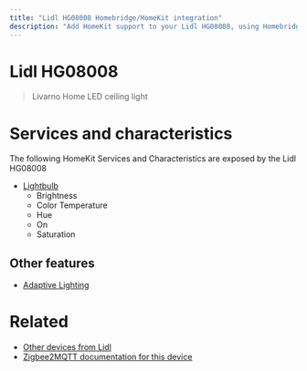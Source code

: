 ```yaml
---
title: "Lidl HG08008 Homebridge/HomeKit integration"
description: "Add HomeKit support to your Lidl HG08008, using Homebridge, Zigbee2MQTT and homebridge-z2m."
---
```

<!---
This file has been GENERATED using src/docgen/docgen.ts
DO NOT EDIT THIS FILE MANUALLY!
-->
# Lidl HG08008
> Livarno Home LED ceiling light


# Services and characteristics
The following HomeKit Services and Characteristics are exposed by
the Lidl HG08008

* [Lightbulb](../../light.md)
  * Brightness
  * Color Temperature
  * Hue
  * On
  * Saturation


## Other features
* [Adaptive Lighting](../../light.md)


# Related
* [Other devices from Lidl](../index.md#lidl)
* [Zigbee2MQTT documentation for this device](https://www.zigbee2mqtt.io/devices/HG08008.html)